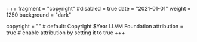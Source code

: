 +++
fragment = "copyright"
#disabled = true
date = "2021-01-01"
weight = 1250
background = "dark"

copyright = "" # default: Copyright $Year LLVM Foundation
attribution = true # enable attribution by setting it to true
+++

